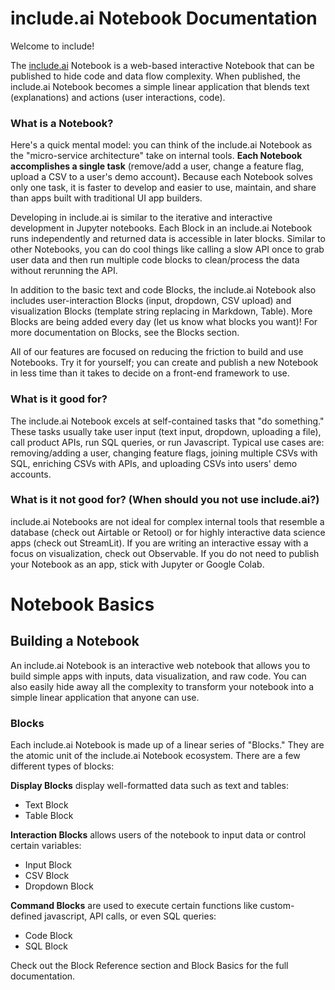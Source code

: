 # include.ai Notebook Documentation
Welcome to include!

The [include.ai](http://include.ai/) Notebook is a web-based interactive Notebook that can be published to hide code and data flow complexity. When published, the include.ai Notebook becomes a simple linear application that blends text (explanations) and actions (user interactions, code).

### What is a Notebook?
Here's a quick mental model: you can think of the include.ai Notebook as the "micro-service architecture" take on internal tools. **Each Notebook accomplishes a single task** (remove/add a user, change a feature flag, upload a CSV to a user's demo account)**.** Because each Notebook solves only one task, it is faster to develop and easier to use, maintain, and share than apps built with traditional UI app builders.

Developing in include.ai is similar to the iterative and interactive development in Jupyter notebooks. Each Block in an include.ai Notebook runs independently and returned data is accessible in later blocks. Similar to other Notebooks, you can do cool things like calling a slow API once to grab user data and then run multiple code blocks to clean/process the data without rerunning the API.

In addition to the basic text and code Blocks, the include.ai Notebook also includes user-interaction Blocks (input, dropdown, CSV upload) and visualization Blocks (template string replacing in Markdown, Table). More Blocks are being added every day (let us know what blocks you want)! For more documentation on Blocks, see the Blocks section.

All of our features are focused on reducing the friction to build and use Notebooks. Try it for yourself; you can create and publish a new Notebook in less time than it takes to decide on a front-end framework to use.

### What is it good for? 

The include.ai Notebook excels at self-contained tasks that "do something." These tasks usually take user input (text input, dropdown, uploading a file), call product APIs, run SQL queries, or run Javascript. Typical use cases are: removing/adding a user, changing feature flags, joining multiple CSVs with SQL, enriching CSVs with APIs, and uploading CSVs into users' demo accounts.

### What is it not good for? (When should you not use include.ai?)

include.ai Notebooks are not ideal for complex internal tools that resemble a database (check out Airtable or Retool) or for highly interactive data science apps (check out StreamLit). If you are writing an interactive essay with a focus on visualization, check out Observable. If you do not need to publish your Notebook as an app, stick with Jupyter or Google Colab.

# Notebook Basics

## Building a Notebook
An include.ai Notebook is an interactive web notebook that allows you to build simple apps with inputs, data visualization, and raw code. You can also easily hide away all the complexity to transform your notebook into a simple linear application that anyone can use.

### Blocks
Each include.ai Notebook is made up of a linear series of "Blocks." They are the atomic unit of the include.ai Notebook ecosystem. There are a few different types of blocks:

**Display Blocks** display well-formatted data such as text and tables:
   
* Text Block
* Table Block

**Interaction Blocks** allows users of the notebook to input data or control certain variables:

* Input Block
* CSV Block
* Dropdown Block

**Command Blocks** are used to execute certain functions like custom-defined javascript, API calls, or even SQL queries:
* Code Block
* SQL Block

Check out the Block Reference section and Block Basics for the full documentation.












